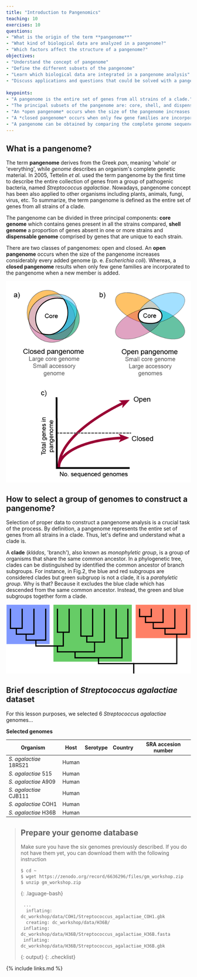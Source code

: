 ```yaml
---
title: "Introduction to Pangenomics"
teaching: 10
exercises: 10
questions:
- "What is the origin of the term **pangenome**"
- "What kind of biological data are analyzed in a pangenome?"
- "Which factors affect the structure of a pangenome?"
objectives:
- "Understand the concept of pangenome"
- "Define the different subsets of the pangenome"
- "Learn which biological data are integrated in a pangenome analysis"
- "Discuss applications and questions that could be solved with a pangenome analysis"

keypoints:
- "A pangenome is the entire set of genes from all strains of a clade."
- "The principal subsets of the pangenome are: core, shell, and dispensable genome."
- "An *open pangenome* occurs when the size of the pangenome increases considerably with every added genome."
- "A *closed pangenome* occurs when only few gene families are incorporated to the pangenome when a new genome is added." 
- "A pangenome can be obtained by comparing the complete genome sequences of all members of a clade."
---
```

## What is a pangenome?

The term **pangenome** derives from the Greek *pan*, meaning 'whole' or 'everything', while *genome* describes 
an organism's complete genetic material. In 2005, Tettelin *et al.* used the term pangenome by the first time 
to describe the entire collection of genes from a group of pathogenic bacteria, named *Streptococcus agalactiae*. 
Nowadays, pangenome concept has been also applied to other organisms including plants, animals, fungi, virus, etc. 
To summarize, the term pangenome is defined as the entire set of genes from all strains of a clade.

The pangenome can be divided in three principal components: **core genome** which contains genes present 
in all the strains compared, **shell genome** a proportion of genes absent in one or more strains 
and **dispensable genome** comprised by genes that are unique to each strain. 

There are two classes of pangenomes: open and closed. An **open pangenome** occurs when the size of the 
pangenome increases considerably every added genome (p. e. *Escherichia coli*). Whereas, a **closed pangenome** 
results when only few gene families are incorporated to the pangenome when a new member is added.


![Figure 1. Characteristics of open and closed pangenomes](../fig/Characteristics_of_open_and_closed_pangenomes.png)



## How to select a group of genomes to construct a pangenome?

Selection of proper data to construct a pangenome analysis is a crucial task of the process. By definition, a pangenome represents the entire set of genes from all strains in a clade. Thus, let's define and understand what a clade is. 

A **clade** (*kládos*, 'branch'), also known as *monophyletic group*, is a group of organisms that share the same common ancestor. In a phylogenetic tree, clades can be distinguished by identified the common ancestor of branch subgroups. For instance, in Fig.2, the blue and red subgroups are considered clades but green subgruop is not a clade, it is a *parahyletic group*. Why is that? Because it excludes the blue clade which has descended from the same common ancestor. Instead, the green and blue subgroups together form a clade.



![Figure 2. Cladogram representation](../fig/Cladogram.png)


## Brief description of *Streptococcus agalactiae* dataset

For this lesson purposes, we selected 6 *Streptococcus agalactiae* genomes... 


**Selected genomes**


| Organism                | Host    | Serotype   | Country     | SRA accesion number |
|-------------------------|---------|------------|-------------|---------------------|
|*S. agalactiae*  18RS21  | Human   |            |             |                     |
|*S. agalactiae*  515     | Human   |            |             |                     |
|*S. agalactiae*  A909    | Human   |            |             |                     |
|*S. agalactiae*  CJB111  | Human   |            |             |                     |
|*S. agalactiae*  COH1    | Human   |            |             |                     |
|*S. agalactiae*  H36B    | Human   |            |             |                     |



> ## Prepare your genome database 
> Make sure you have the six genomes previously described. If you do not have them yet, you can download them with the following instruction
> 
> ~~~
> $ cd ~
> $ wget https://zenodo.org/record/6636296/files/gm_workshop.zip
> $ unzip gm_workshop.zip
> ~~~
> {: .laguage-bash}
> 
> ~~~
>  ... 
>   inflating: dc_workshop/data/COH1/Streptococcus_agalactiae_COH1.gbk  
>   creating: dc_workshop/data/H36B/
>  inflating: dc_workshop/data/H36B/Streptococcus_agalactiae_H36B.fasta  
>  inflating: dc_workshop/data/H36B/Streptococcus_agalactiae_H36B.gbk  
> ~~~
> {: output}
{: .checklist}

{% include links.md %}


